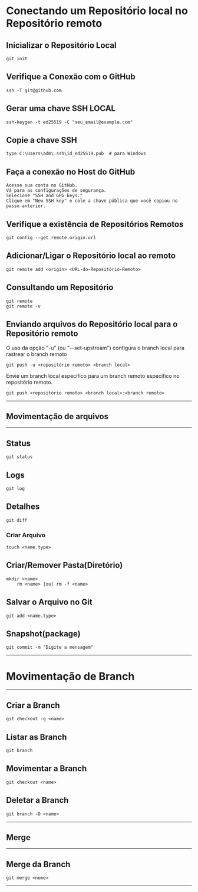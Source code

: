 # Conectando um Repositório local no Repositório remoto  
## Inicializar o Repositório Local
	git init  
## Verifique a Conexão com o GitHub
	ssh -T git@github.com
## Gerar uma chave SSH LOCAL
	ssh-keygen -t ed25519 -C "seu_email@example.com"  	
## Copie a chave SSH
	type C:\Users\adm\.ssh\id_ed25519.pub  # para Windows  
## Faça a conexão no Host do GitHub
	Acesse sua conta no GitHub.
	Vá para as configurações de segurança.
	Selecione "SSH and GPG keys."
	Clique em "New SSH key" e cole a chave pública que você copiou no passo anterior.
 ## Verifique a existência de Repositórios Remotos  
	git config --get remote.origin.url  
## Adicionar/Ligar o Repositório local ao remoto  
	git remote add <origin> <URL-do-Repositório-Remoto>  
## Consultando um Repositório  
	git remote  
	git remote -v  
## Enviando arquivos do Repositório local para o Repositório remoto  
 	
  O uso da opção "-u" (ou "--set-upstream") configura o branch local para rastrear o branch remoto  
  
	git push -u <repositório remoto> <branch local>  
 
 Envie um branch local específico para um branch remoto específico no repositório remoto. 

	git push <repositório remoto> <branch local>:<branch remoto>

---   
 
		  
   
## Movimentação de arquivos  
---   

## Status  
	git status  
## Logs  
	git log  
## Detalhes  
	git diff  
 ### Criar Arquivo  
	touch <name.type>   
## Criar/Remover Pasta(Diretório)  
	mkdir <name>  
		rm <name> |ou| rm -f <name>  
## Salvar o Arquivo no Git  
	git add <name.type>  
## Snapshot(package)  
	git commit -m "Digite a mensagem"  

---    
# Movimentação de Branch  
---    
## Criar a Branch  
	git checkout -g <name>  
## Listar as Branch  
	git branch  
## Movimentar a Branch  
	git checkout <name>  
## Deletar a Branch  
	git branch -D <name>  
---    
## Merge  
---    
## Merge da Branch  
	git merge <nome>  
---   

  
